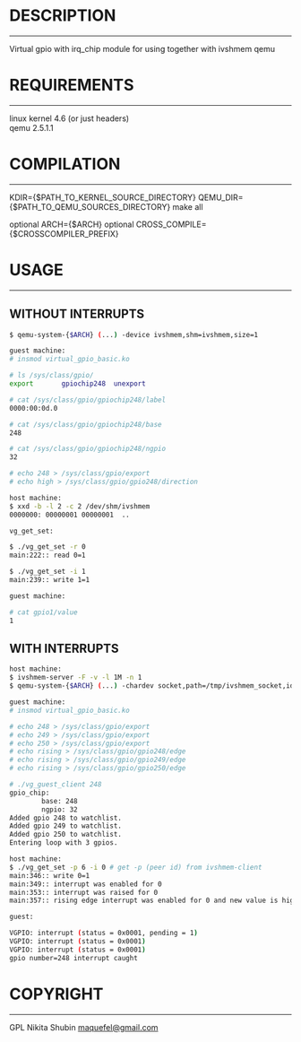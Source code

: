 # DESCRIPTION
------------

Virtual gpio with irq_chip module for using together with ivshmem qemu



# REQUIREMENTS
------------

linux kernel 4.6 (or just headers)  
qemu 2.5.1.1 

# COMPILATION
------------

KDIR={$PATH_TO_KERNEL_SOURCE_DIRECTORY} QEMU_DIR={$PATH_TO_QEMU_SOURCES_DIRECTORY} make all

optional ARCH={$ARCH}
optional CROSS_COMPILE={$CROSSCOMPILER_PREFIX}


# USAGE
------------

## WITHOUT INTERRUPTS 

```bash
$ qemu-system-{$ARCH} (...) -device ivshmem,shm=ivshmem,size=1

guest machine:
# insmod virtual_gpio_basic.ko

# ls /sys/class/gpio/
export       gpiochip248  unexport

# cat /sys/class/gpio/gpiochip248/label
0000:00:0d.0

# cat /sys/class/gpio/gpiochip248/base
248

# cat /sys/class/gpio/gpiochip248/ngpio
32

# echo 248 > /sys/class/gpio/export
# echo high > /sys/class/gpio/gpio248/direction

host machine:
$ xxd -b -l 2 -c 2 /dev/shm/ivshmem
0000000: 00000001 00000001  ..

vg_get_set:

$ ./vg_get_set -r 0
main:222:: read 0=1

$ ./vg_get_set -i 1
main:239:: write 1=1

guest machine:

# cat gpio1/value
1
```

## WITH INTERRUPTS

```bash
host machine:
$ ivshmem-server -F -v -l 1M -n 1
$ qemu-system-{$ARCH} (...) -chardev socket,path=/tmp/ivshmem_socket,id=ivshmemid -device ivshmem,chardev=ivshmemid,size=1,msi=off

guest machine:
# insmod virtual_gpio_basic.ko

# echo 248 > /sys/class/gpio/export
# echo 249 > /sys/class/gpio/export
# echo 250 > /sys/class/gpio/export
# echo rising > /sys/class/gpio/gpio248/edge
# echo rising > /sys/class/gpio/gpio249/edge
# echo rising > /sys/class/gpio/gpio250/edge

# ./vg_guest_client 248
gpio_chip:
        base: 248
        ngpio: 32
Added gpio 248 to watchlist.
Added gpio 249 to watchlist.
Added gpio 250 to watchlist.
Entering loop with 3 gpios.

host machine:
$ ./vg_get_set -p 6 -i 0 # get -p (peer id) from ivshmem-client
main:346:: write 0=1
main:349:: interrupt was enabled for 0
main:353:: interrupt was raised for 0
main:357:: rising edge interrupt was enabled for 0 and new value is high 1

guest:

VGPIO: interrupt (status = 0x0001, pending = 1)
VGPIO: interrupt (status = 0x0001)
VGPIO: interrupt (status = 0x0001)
gpio number=248 interrupt caught
```

# COPYRIGHT
------------

GPL
Nikita Shubin <maquefel@gmail.com>
